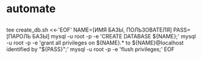 automate
=====

##
 tee create_db.sh <<-'EOF'
 NAME=[ИМЯ БАЗЫ, ПОЛЬЗОВАТЕЛЯ]
 PASS=[ПАРОЛЬ БАЗЫ]
 mysql -u root -p -e 'CREATE DATABASE ${NAME};'
 mysql -u root -p -e 'grant all privileges on ${NAME}.* to ${NAME}@localhost identified by "${PASS}";'
 mysql -u root -p -e 'flush privileges;'
 EOF